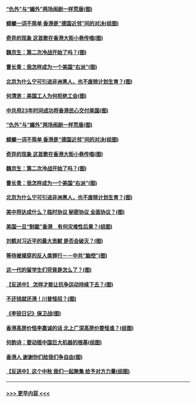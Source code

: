 #### [“仇外”与“媚外”两场闹剧一样荒唐(图)](../pages/p4/907689.md?t=09180500) 
#### [蟑螂一词不简单 香港是“德国近邻”间的对决(组图)](../pages/p4/907618.md?t=09180500) 
#### [奇异的现象 这首歌在香港大街小巷传唱(图)](../pages/p4/907583.md?t=09180500) 
#### [魏京生：第二次冷战开始了吗？(图)](../pages/p4/907581.md?t=09180500) 
#### [曹长青：我怎样成为一个美国“右派”(图)](../pages/p4/907580.md?t=09180500) 
#### [北京为什么宁可引进非洲黑人，也不废除计划生育？(图)](../pages/p4/907577.md?t=09180500) 
#### [何清涟：美国工人为何拒绝工会(图)](../pages/p4/907701.md?t=09180500) 
#### [中共用23年时间成功将香港民心交付美国(图)](../pages/p4/907698.md?t=09180500) 
#### [“仇外”与“媚外”两场闹剧一样荒唐(图)](../pages/p4/907689.md?t=09180500) 
#### [蟑螂一词不简单 香港是“德国近邻”间的对决(组图)](../pages/p4/907618.md?t=09180500) 
#### [奇异的现象 这首歌在香港大街小巷传唱(图)](../pages/p4/907583.md?t=09180500) 
#### [魏京生：第二次冷战开始了吗？(图)](../pages/p4/907581.md?t=09180500) 
#### [曹长青：我怎样成为一个美国“右派”(图)](../pages/p4/907580.md?t=09180500) 
#### [北京为什么宁可引进非洲黑人，也不废除计划生育？(图)](../pages/p4/907577.md?t=09180500) 
#### [美中将达成什么？临时协议 秘密协议 全面协议？(图)](../pages/p4/907576.md?t=09180500) 
#### [美国一旦“制裁”香港　有何灾难性后果？(组图)](../pages/p4/907575.md?t=09180500) 
#### [刘鹤对习近平的最大贡献 是否会破灭？(图)](../pages/p4/907509.md?t=09180500) 
#### [等待被揭穿的反人类罪行－－中共“脑控”(图)](../pages/p4/907167.md?t=09180500) 
#### [这一代的留学生们究竟是怎么了？(图)](../pages/p4/907473.md?t=09180500) 
#### [【反送中】 怎样才能让抗争运动持续下去？(图)](../pages/p4/907466.md?t=09180500) 
#### [不还钱就还港！川普怪招？(图)](../pages/p4/907474.md?t=09180500) 
#### [《李锐日记》保卫战(图)](../pages/p4/907465.md?t=09180500) 
#### [香港高房价怪李嘉诚的话 北上广深高房价要怪谁？(组图)](../pages/p4/907471.md?t=09180500) 
#### [何韵诗：要动摇中国巨大机器的根基(组图)](../pages/p4/907469.md?t=09180500) 
#### [香港人 谢谢你们给我们争自由(图)](../pages/p4/907402.md?t=09180500) 
#### [【反送中】这个中秋 我们一起聚集 给予对方力量(组图)](../pages/p4/907401.md?t=09180500) 

----
#### [ >>> 更早内容 <<< ](../indexes/p4-earlier.md)
